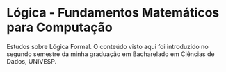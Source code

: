 # Lógica - Fundamentos Matemáticos para Computação

Estudos sobre Lógica Formal. O conteúdo visto aqui foi introduzido no segundo semestre da minha graduação em Bacharelado em Ciências de Dados, UNIVESP. 
